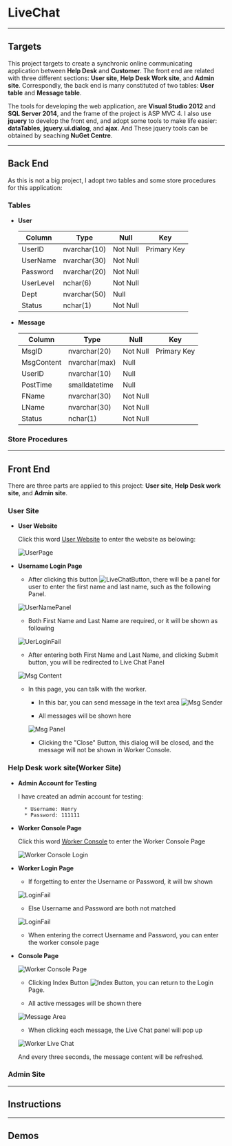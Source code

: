 # LiveChat
---
## Targets
This project targets to create a synchronic online communicating application between **Help Desk** and **Customer**. The front end are related with three different sections: **User site**, **Help Desk Work site**, and **Admin site**. Correspondly, the back end is many constituted of two tables: **User table** and **Message table**.

The tools for developing the web application, are **Visual Studio 2012** and **SQL Server 2014**, and the frame of the project is ASP MVC 4. I also use **jquery** to develop the front end, and adopt some tools to make life easier: **dataTables**, **jquery.ui.dialog**, and **ajax**. And These jquery tools can be obtained by seaching **NuGet Centre**.

---
## Back End
As this is not a big project, I adopt two tables and some store procedures for this application:
### Tables
* **User**

    Column  | Type | Null | Key
    --- | --- | --- | ---
    UserID  | nvarchar(10) | Not Null | Primary Key
    UserName  | nvarchar(30) | Not Null |
    Password  | nvarchar(20) | Not Null |
    UserLevel  | nchar(6) | Not Null |
    Dept  | nvarchar(50) | Null |
    Status  | nchar(1) | Not Null |

* **Message**

    Column  | Type | Null | Key
    --- | --- | --- | ---
    MsgID  | nvarchar(20) | Not Null | Primary Key
    MsgContent  | nvarchar(max) | Null |
    UserID  | nvarchar(10) | Null |
    PostTime  | smalldatetime | Null |
    FName  | nvarchar(30) | Not Null |
    LName  | nvarchar(30) | Not Null |
    Status  | nchar(1) | Not Null |

### Store Procedures

---
## Front End
There are three parts are applied to this project: **User site**, **Help Desk work site**, and **Admin site**.
### User Site
* **User Website**

    Click this word [User Website](http://livechathenry.azurewebsites.net/) to enter the website as belowing:
    
    ![UserPage](https://raw.githubusercontent.com/daihong391/LiveChat/master/LiveChat/Images/UserPage/UserPage.png)

* **Username Login Page**
    
    * After clicking this button ![LiveChatButton](https://raw.githubusercontent.com/daihong391/LiveChat/master/LiveChat/Images/UserPage/UserLiveChatButton.png), there will be a panel for user to
enter the first name and last name, such as the following Panel.

    ![UserNamePanel](https://raw.githubusercontent.com/daihong391/LiveChat/master/LiveChat/Images/UserPage/UserNamePanel.png)
    
    * Both First Name and Last Name are required, or it will be shown as following
    
    ![UerLoginFail](https://raw.githubusercontent.com/daihong391/LiveChat/master/LiveChat/Images/UserPage/FailLoginPanel.png)
    
    * After entering both First Name and Last Name, and clicking Submit button,
you will be redirected to Live Chat Panel
    
    ![Msg Content](https://raw.githubusercontent.com/daihong391/LiveChat/master/LiveChat/Images/UserPage/UserChatPanel.png)
    
    * In this page, you can talk with the worker. 
        * In this bar, you can send message in the text area
        ![Msg Sender](https://raw.githubusercontent.com/daihong391/LiveChat/master/LiveChat/Images/UserPage/MsgSend.png)
        
        * All messages will be shown here
        
        ![Msg Panel](https://raw.githubusercontent.com/daihong391/LiveChat/master/LiveChat/Images/UserPage/MsgPanel.png)
        
        * Clicking the "Close" Button, this dialog will be closed, and the message will not be shown in Worker Console.

### Help Desk work site(Worker Site)

* **Admin Account for Testing**

    I have created an admin account for testing:
    
        * Username: Henry
        * Password: 111111

* **Worker Console Page**
    
    Click this word [Worker Console](http://livechathenry.azurewebsites.net/Worker) to 
enter the Worker Console Page

    ![Worker Console Login](https://raw.githubusercontent.com/daihong391/LiveChat/master/LiveChat/Images/WorkerPage/WorkerLoginPanel.png)
    
* **Worker Login Page**
    
    * If forgetting to enter the Username or Password, it will bw shown
    
    ![LoginFail](https://raw.githubusercontent.com/daihong391/LiveChat/master/LiveChat/Images/WorkerPage/WorkerLoginFailed1.png)

    * Else Username and Password are both not matched
    
    ![LoginFail](https://raw.githubusercontent.com/daihong391/LiveChat/master/LiveChat/Images/WorkerPage/WorkerLoginFailed2.png)
    
    * When entering the correct Username and Password, you can enter the worker 
console page

* **Console Page**

    ![Worker Console Page](https://raw.githubusercontent.com/daihong391/LiveChat/master/LiveChat/Images/WorkerPage/WorkerConsole.png)

    * Clicking Index Button ![Index Button](https://raw.githubusercontent.com/daihong391/LiveChat/master/LiveChat/Images/WorkerPage/WorkerConsoleIndex.png), you can return to the Login Page.
    
    * All active messages will be shown there
    
    ![Message Area](https://raw.githubusercontent.com/daihong391/LiveChat/master/LiveChat/Images/WorkerPage/WorkerMsgList.png)
    
    * When clicking each message, the Live Chat panel will pop up
    
    ![Worker Live Chat](https://raw.githubusercontent.com/daihong391/LiveChat/master/LiveChat/Images/WorkerPage/WorkerLiveChat.png)
    
    And every three seconds, the message content will be refreshed.

### Admin Site

---
## Instructions

---
## Demos

